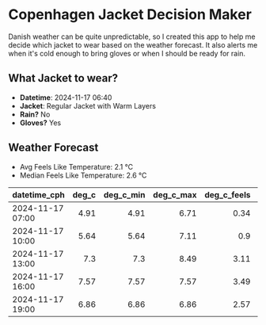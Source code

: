 
# Copenhagen Jacket Decision Maker

Danish weather can be quite unpredictable, so I created this app to help me decide which jacket to wear based on the weather forecast. 
It also alerts me when it's cold enough to bring gloves or when I should be ready for rain.

## What Jacket to wear?

- **Datetime**: 2024-11-17 06:40
- **Jacket**: Regular Jacket with Warm Layers
- **Rain?** No
- **Gloves?** Yes

## Weather Forecast
- Avg Feels Like Temperature: 2.1 °C
- Median Feels Like Temperature: 2.6 °C

| datetime_cph     |   deg_c |   deg_c_min |   deg_c_max |   deg_c_feels | weather   | wind   | rain   |
|:-----------------|--------:|------------:|------------:|--------------:|:----------|:-------|:-------|
| 2024-11-17 07:00 |    4.91 |        4.91 |        6.71 |          0.34 | Clouds    | High   | None   |
| 2024-11-17 10:00 |    5.64 |        5.64 |        7.11 |          0.9  | Clouds    | High   | None   |
| 2024-11-17 13:00 |    7.3  |        7.3  |        8.49 |          3.11 | Clouds    | High   | None   |
| 2024-11-17 16:00 |    7.57 |        7.57 |        7.57 |          3.49 | Clouds    | High   | None   |
| 2024-11-17 19:00 |    6.86 |        6.86 |        6.86 |          2.57 | Clouds    | High   | None   |
        